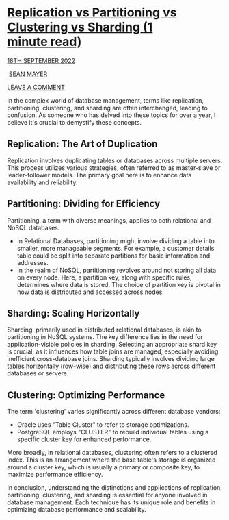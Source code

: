 [Replication vs Partitioning vs Clustering vs Sharding (1 minute read)](https://scalablehuman.com/2022/09/18/replication-vs-partitioning-vs-clustering-vs-sharding-1-minute-read/)
=====================================================================

[18TH SEPTEMBER 2022](https://scalablehuman.com/2022/09/18/replication-vs-partitioning-vs-clustering-vs-sharding-1-minute-read/)

 [SEAN MAYER](https://scalablehuman.com/author/seanmayer/)
 
[LEAVE A COMMENT](https://scalablehuman.com/2022/09/18/replication-vs-partitioning-vs-clustering-vs-sharding-1-minute-read/#respond)

In the complex world of database management, terms like replication, partitioning, clustering, and sharding are often interchanged, leading to confusion. As someone who has delved into these topics for over a year, I believe it's crucial to demystify these concepts.

## Replication: The Art of Duplication

Replication involves duplicating tables or databases across multiple servers. This process utilizes various strategies, often referred to as master-slave or leader-follower models. The primary goal here is to enhance data availability and reliability.

## Partitioning: Dividing for Efficiency

Partitioning, a term with diverse meanings, applies to both relational and NoSQL databases.

-   In Relational Databases, partitioning might involve dividing a table into smaller, more manageable segments. For example, a customer details table could be split into separate partitions for basic information and addresses.
-   In the realm of NoSQL, partitioning revolves around not storing all data on every node. Here, a partition key, along with specific rules, determines where data is stored. The choice of partition key is pivotal in how data is distributed and accessed across nodes.

## Sharding: Scaling Horizontally

Sharding, primarily used in distributed relational databases, is akin to partitioning in NoSQL systems. The key difference lies in the need for application-visible policies in sharding. Selecting an appropriate shard key is crucial, as it influences how table joins are managed, especially avoiding inefficient cross-database joins. Sharding typically involves dividing large tables horizontally (row-wise) and distributing these rows across different databases or servers.

## Clustering: Optimizing Performance

The term 'clustering' varies significantly across different database vendors:

-   Oracle uses "Table Cluster" to refer to storage optimizations.
-   PostgreSQL employs "CLUSTER" to rebuild individual tables using a specific cluster key for enhanced performance.

More broadly, in relational databases, clustering often refers to a clustered index. This is an arrangement where the base table's storage is organized around a cluster key, which is usually a primary or composite key, to maximize performance efficiency.

In conclusion, understanding the distinctions and applications of replication, partitioning, clustering, and sharding is essential for anyone involved in database management. Each technique has its unique role and benefits in optimizing database performance and scalability.